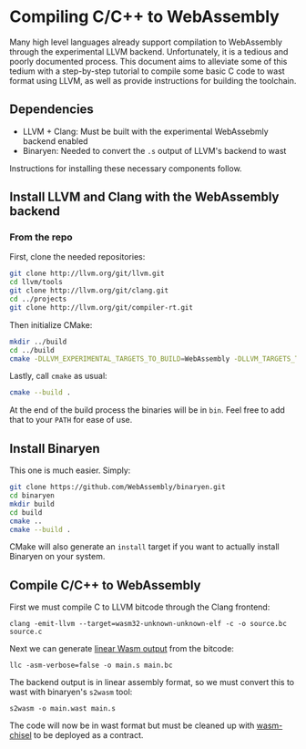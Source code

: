 # Compiling C/C++ to WebAssembly

Many high level languages already support compilation to WebAssembly
through the experimental LLVM backend. Unfortunately, it is a tedious
and poorly documented process. This document aims to alleviate some
of this tedium with a step-by-step tutorial to compile some basic C
code to wast format using LLVM, as well as provide instructions for building
the toolchain.

## Dependencies

- LLVM + Clang: Must be built with the experimental WebAssebmly backend enabled
- Binaryen: Needed to convert the `.s` output of LLVM's backend to wast

Instructions for installing these necessary components follow.

## Install LLVM and Clang with the WebAssembly backend

### From the repo

First, clone the needed repositories:

```sh
git clone http://llvm.org/git/llvm.git
cd llvm/tools
git clone http://llvm.org/git/clang.git
cd ../projects
git clone http://llvm.org/git/compiler-rt.git
```

Then initialize CMake:

```sh
mkdir ../build
cd ../build
cmake -DLLVM_EXPERIMENTAL_TARGETS_TO_BUILD=WebAssembly -DLLVM_TARGETS_TO_BUILD= ..
```

Lastly, call `cmake` as usual:

```sh
cmake --build .
```

At the end of the build process the binaries will be in `bin`. Feel free to add that to your `PATH` for ease of use.

## Install Binaryen

This one is much easier. Simply:

```sh
git clone https://github.com/WebAssembly/binaryen.git
cd binaryen
mkdir build
cd build
cmake ..
cmake --build .
```

CMake will also generate an `install` target if you want to actually install Binaryen on your system.

## Compile C/C++ to WebAssembly

First we must compile C to LLVM bitcode through the Clang frontend:

`clang -emit-llvm --target=wasm32-unknown-unknown-elf -c -o source.bc source.c`

Next we can generate [linear Wasm output](https://github.com/WebAssembly/design/blob/master/TextFormat.md#linear-instructions) from the bitcode:

`llc -asm-verbose=false -o main.s main.bc`

The backend output is in linear assembly format, so we must convert this to wast with binaryen's `s2wasm` tool:

`s2wasm -o main.wast main.s`

The code will now be in wast format but must be cleaned up with [wasm-chisel](https://github.com/wasmx/wasm-chisel) to be deployed as a contract.

